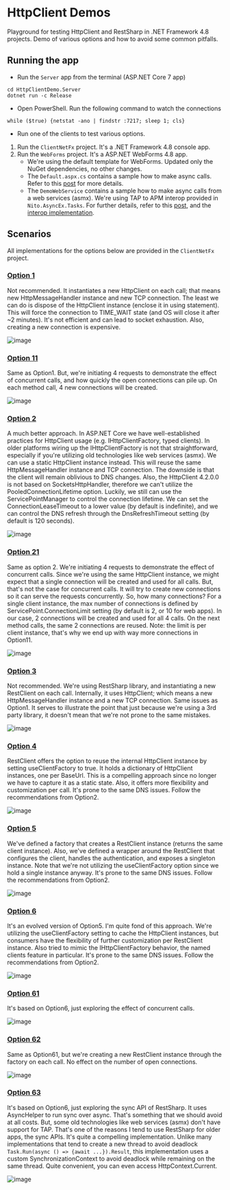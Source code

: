 # HttpClient Demos

Playground for testing HttpClient and RestSharp in .NET Framework 4.8 projects. Demo of various options and how to avoid some common pitfalls.

## Running the app
- Run the `Server` app from the terminal (ASP.NET Core 7 app)
```
cd HttpClientDemo.Server
dotnet run -c Release
```
- Open PowerShell. Run the following command to watch the connections
```
while ($true) {netstat -ano | findstr :7217; sleep 1; cls}
```
- Run one of the clients to test various options.
1. Run the `ClientNetFx` project. It's a .NET Framework 4.8 console app.
2. Run the `WebForms` project. It's a ASP.NET WebForms 4.8 app.
    - We're using the default template for WebForms. Updated only the NuGet dependencies, no other changes.
    - The `Default.aspx.cs` contains a sample how to make async calls. Refer to this [post](https://learn.microsoft.com/en-us/aspnet/web-forms/overview/performance-and-caching/using-asynchronous-methods-in-aspnet-45) for more details.
    - The `DemoWebService` contains a sample how to make async calls from a web services (asmx). We're using TAP to APM interop provided in `Nito.AsyncEx.Tasks`. For further details, refer to this [post](https://learn.microsoft.com/en-us/dotnet/standard/asynchronous-programming-patterns/interop-with-other-asynchronous-patterns-and-types?WT.mc_id=DT-MVP-5000058#from-tap-to-apm), and the [interop implementation](https://github.com/StephenCleary/AsyncEx/blob/0361015459938f2eb8f3c1ad1021d19ee01c93a4/src/Nito.AsyncEx.Tasks/Interop/ApmAsyncFactory.cs).

## Scenarios

All implementations for the options below are provided in the `ClientNetFx` project.

### [Option 1](https://github.com/fiseni/HttpClientDemo/blob/main/HttpClientDemo.ClientNetFX/Service1.cs)

Not recommended. It instantiates a new HttpClient on each call; that means new HttpMessageHandler instance and new TCP connection. The least we can do is dispose of the HttpClient instance (enclose it in using statement). This will force the connection to TIME_WAIT state (and OS will close it after ~2 minutes). It's not efficient and can lead to socket exhaustion. Also, creating a new connection is expensive.

![image](https://github.com/fiseni/HttpClientDemo/assets/24314310/d55af7d3-e767-4579-9c7d-26ecb636b97d)

### [Option 11](https://github.com/fiseni/HttpClientDemo/blob/main/HttpClientDemo.ClientNetFX/Service11.cs)

Same as Option1. But, we're initiating 4 requests to demonstrate the effect of concurrent calls, and how quickly the open connections can pile up. On each method call, 4 new connections will be created.

![image](https://github.com/fiseni/HttpClientDemo/assets/24314310/931f14fb-0d32-4e74-bc95-956f4871ad76)

### [Option 2](https://github.com/fiseni/HttpClientDemo/blob/main/HttpClientDemo.ClientNetFX/Service2.cs)

A much better approach. In ASP.NET Core we have well-established practices for HttpClient usage (e.g. IHttpClientFactory, typed clients). In older platforms wiring up the IHttpClientFactory is not that straightforward, especially if you're utilizing old technologies like web services (asmx). We can use a static HttpClient instance instead. This will reuse the same HttpMessageHandler instance and TCP connection. The downside is that the client will remain oblivious to DNS changes. Also, the HttpClient 4.2.0.0 is not based on SocketsHttpHandler, therefore we can't utilize the PooledConnectionLifetime option. Luckily, we still can use the ServicePointManager to control the connection lifetime. We can set the ConnectionLeaseTimeout to a lower value (by default is indefinite), and we can control the DNS refresh through the DnsRefreshTimeout setting (by default is 120 seconds).

![image](https://github.com/fiseni/HttpClientDemo/assets/24314310/973371ea-faca-4a61-8b7d-aee5032675d5)

### [Option 21](https://github.com/fiseni/HttpClientDemo/blob/main/HttpClientDemo.ClientNetFX/Service21.cs)

Same as option 2. We're initiating 4 requests to demonstrate the effect of concurrent calls. Since we're using the same HttpClient instance, we might expect that a single connection will be created and used for all calls. But, that's not the case for concurrent calls. It will try to create new connections so it can serve the requests concurrently. So, how many connections? For a single client instance, the max number of connections is defined by ServicePoint.ConnectionLimit setting (by default is 2, or 10 for web apps). In our case, 2 connections will be created and used for all 4 calls. On the next method calls, the same 2 connections are reused. Note: the limit is per client instance, that's why we end up with way more connections in Option11.

![image](https://github.com/fiseni/HttpClientDemo/assets/24314310/214801ba-b2c6-4fa6-8fba-b9ce1707823f)

### [Option 3](https://github.com/fiseni/HttpClientDemo/blob/main/HttpClientDemo.ClientNetFX/Service3.cs)

Not recommended. We're using RestSharp library, and instantiating a new RestClient on each call. Internally, it uses HttpClient; which means a new HttpMessageHandler instance and a new TCP connection. Same issues as Option1. It serves to illustrate the point that just because we're using a 3rd party library, it doesn't mean that we're not prone to the same mistakes.

![image](https://github.com/fiseni/HttpClientDemo/assets/24314310/c61d2a63-339d-422b-a70d-b4b59d7be104)

### [Option 4](https://github.com/fiseni/HttpClientDemo/blob/main/HttpClientDemo.ClientNetFX/Service4.cs)

RestClient offers the option to reuse the internal HttpClient instance by setting useClientFactory to true. It holds a dictionary of HttpClient instances, one per BaseUrl. This is a compelling approach since no longer we have to capture it as a static state. Also, it offers more flexibility and customization per call. It's prone to the same DNS issues. Follow the recommendations from Option2.

![image](https://github.com/fiseni/HttpClientDemo/assets/24314310/4e69b586-a62d-4fd5-92da-3e483036ee06)

### [Option 5](https://github.com/fiseni/HttpClientDemo/blob/main/HttpClientDemo.ClientNetFX/Service5.cs)

We've defined a factory that creates a RestClient instance (returns the same client instance). Also, we've defined a wrapper around the RestClient that configures the client, handles the authentication, and exposes a singleton instance. Note that we're not utilizing the useClientFactory option since we hold a single instance anyway. It's prone to the same DNS issues. Follow the recommendations from Option2.

![image](https://github.com/fiseni/HttpClientDemo/assets/24314310/6c498d35-6da7-42a7-a254-a7a2dcf0202c)

### [Option 6](https://github.com/fiseni/HttpClientDemo/blob/main/HttpClientDemo.ClientNetFX/Service6.cs)

It's an evolved version of Option5. I'm quite fond of this approach. We're utilizing the useClientFactory setting to cache the HttpClient instances, but consumers have the flexibility of further customization per RestClient instance. Also tried to mimic the IHttpClientFactory behavior, the named clients feature in particular. It's prone to the same DNS issues. Follow the recommendations from Option2.

![image](https://github.com/fiseni/HttpClientDemo/assets/24314310/ffe4ecd1-2017-486e-ab00-da4b8219173c)

### [Option 61](https://github.com/fiseni/HttpClientDemo/blob/main/HttpClientDemo.ClientNetFX/Service61.cs)

It's based on Option6, just exploring the effect of concurrent calls.

![image](https://github.com/fiseni/HttpClientDemo/assets/24314310/23ac2e7f-12de-45fb-a0ae-5f2b87be4fa3)

### [Option 62](https://github.com/fiseni/HttpClientDemo/blob/main/HttpClientDemo.ClientNetFX/Service62.cs)

Same as Option61, but we're creating a new RestClient instance through the factory on each call. No effect on the number of open connections.

![image](https://github.com/fiseni/HttpClientDemo/assets/24314310/0f16cdd5-c81d-4f3d-9fbe-06f661de74d4)

### [Option 63](https://github.com/fiseni/HttpClientDemo/blob/main/HttpClientDemo.ClientNetFX/Service63.cs)

It's based on Option6, just exploring the sync API of RestSharp. It uses AsyncHelper to run sync over async. That's something that we should avoid at all costs. But, some old technologies like web services (asmx) don't have support for TAP. That's one of the reasons I tend to use RestSharp for older apps, the sync APIs. It's quite a compelling implementation. Unlike many implementations that tend to create a new thread to avoid deadlock `Task.Run(async () => {await ...}).Result`, this implementation uses a custom SynchronizationContext to avoid deadlock while remaining on the same thread. Quite convenient, you can even access HttpContext.Current.

![image](https://github.com/fiseni/HttpClientDemo/assets/24314310/244f25a7-61f7-4b83-9b6a-4cf54099799b)


